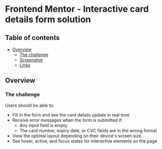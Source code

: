 # Frontend Mentor - Interactive card details form solution

## Table of contents

- [Overview](#overview)
  - [The challenge](#the-challenge)
  - [Screenshot](#screenshot)
  - [Links](#links)

## Overview

### The challenge

Users should be able to:

- Fill in the form and see the card details update in real time
- Receive error messages when the form is submitted if:
   - Any input field is empty
   - The card number, expiry date, or CVC fields are in the wrong format
- View the optimal layout depending on their device's screen size
- See hover, active, and focus states for interactive elements on the page